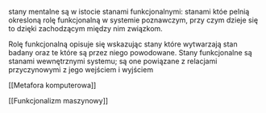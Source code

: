stany mentalne są w istocie stanami funkcjonalnymi: stanami któe pelnią okresloną rolę funkcjonalną w systemie poznawczym, przy czym dzieje się to dzięki zachodzącym między nim związkom.

Rolę funkcjonalną opisuje się wskazując stany które wytwarzają stan badany oraz te które są przez niego powodowane.
Stany funkcjonalne są stanami wewnętrznymi systemu; są one powiązane z relacjami przyczynowymi z jego wejściem i wyjściem

[[Metafora komputerowa]]

[[Funkcjonalizm maszynowy]]

